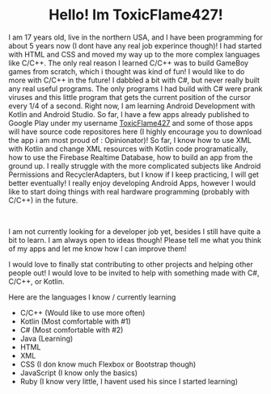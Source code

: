 <h1 align="center">Hello! Im ToxicFlame427!</h1>
<p>I am 17 years old, live in the northern USA, and I have been programming for about 5 years now (I dont have any real job experince though)! I had started with HTML and CSS and moved my way up to the more complex languages like C/C++.
The only real reason I learned C/C++ was to build GameBoy games from scratch, which i thought was kind of fun! I would like to do more with C/C++ in the future!
I dabbled a bit with C#, but never really built any real useful programs. The only programs I had build with C# were prank viruses and this little program that gets 
the current position of the cursor every 1/4 of a second. Right now, I am learning Android Development with Kotlin and Android Studio. So far, I have
a few apps already published to Google Play under my username <a href="https://play.google.com/store/search?q=ToxicFlame427&c=apps&hl=en">ToxicFlame427</a> and some of those apps will have
source code repositores here (I highly encourage you to download the app i am most proud of : Opinionator)! So far, I know how to use XML with Kotlin and change XML resources with Kotlin code programatically, how to use
the Firebase Realtime Database, how to build an app from the ground up. I really struggle with the more complicated subjects like Android Permissions and RecyclerAdapters,
but I know if I keep practicing, I will get better eventually! I really enjoy developing Android Apps, however I would like to start doing things with real hardware programming (probably with C/C++)
in the future.</p>
<br>
<p>I am not currently looking for a developer job yet, besides I still have quite a bit to learn. I am always open to ideas though! Please tell me what you think
of my apps and let me know how I can improve them!</p>
<p>I would love to finally stat contributing to other projects and helping other people out! I would love to be invited to help with something made with C#, C/C++, or Kotlin.</p>
<p>Here are the languages I know / currently learning</p>
<ul>
  <li>C/C++ (Would like to use more often)</li>
  <li>Kotlin (Most comfortable with #1)</li>
  <li>C# (Most comfortable with #2)</li>
  <li>Java (Learning)</li>
  <li>HTML</li>
  <li>XML</li>
  <li>CSS (I don know much Flexbox or Bootstrap though)</li>
  <li>JavaScript (I know only the basics)</li>
  <li>Ruby (I know very little, I havent used his since I started learning)</li>
</ul>
